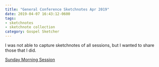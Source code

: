```yaml
---
title: "General Conference Sketchnotes Apr 2019"
date: 2019-04-07 16:43:12-0600
tags:
- sketchnotes
- sketchnote collection
category: Gospel Sketcher
---
```


I was not able to capture sketchnotes of all sessions, but I wanted to share those that I did.

[Sunday Morning Session](https://bennorris.org/2019/04/07/general-conference-sketchnotes-apr-2019-sunday-morning-session/)